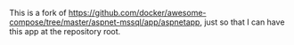 This is a fork of https://github.com/docker/awesome-compose/tree/master/aspnet-mssql/app/aspnetapp, just so that I can have this app at the repository root.
